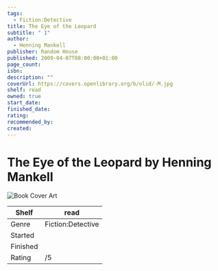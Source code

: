 ```yaml
---
tags:
  - Fiction:Detective
title: The Eye of the Leopard
subtitle: " 1"
author:
  - Henning Mankell
publisher: Random House
published: 2009-04-07T08:00:00+01:00
page_count: 
isbn: 
description: ""
coverUrl: https://covers.openlibrary.org/b/olid/-M.jpg
shelf: read
owned: true
start_date: 
finished_date: 
rating: 
recommended_by: 
created: 
---
```


# The Eye of the Leopard by Henning Mankell

![Book Cover Art](https://covers.openlibrary.org/b/olid/-M.jpg)

| Shelf | read |
| --- | --- |
| Genre | Fiction:Detective |
| Started |  |
| Finished |  |
| Rating | /5 |

